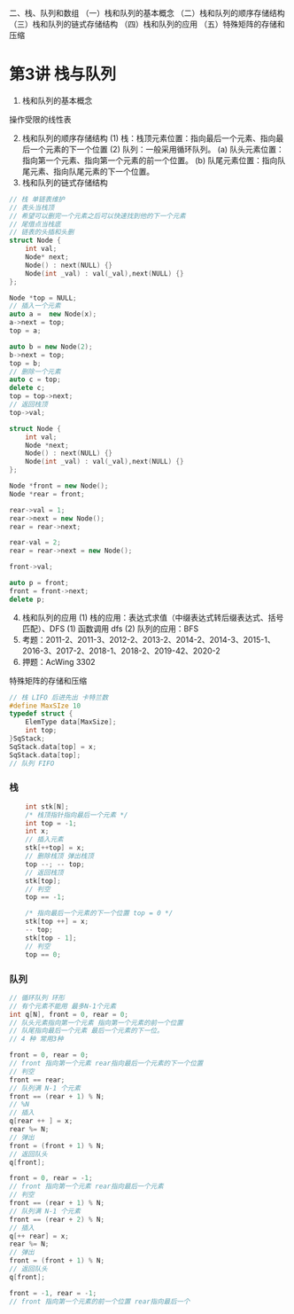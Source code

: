
二、栈、队列和数组
	（一）栈和队列的基本概念
	（二）栈和队列的顺序存储结构
	（三）栈和队列的链式存储结构
	（四）栈和队列的应用
	（五）特殊矩阵的存储和压缩

# 第3讲 栈与队列
1. 栈和队列的基本概念

操作受限的线性表

2. 栈和队列的顺序存储结构
	(1) 栈：栈顶元素位置：指向最后一个元素、指向最后一个元素的下一个位置
	(2) 队列：一般采用循环队列。
		(a) 队头元素位置：指向第一个元素、指向第一个元素的前一个位置。
		(b) 队尾元素位置：指向队尾元素、指向队尾元素的下一个位置。
3. 栈和队列的链式存储结构
  
```C++
// 栈 单链表维护
// 表头当栈顶
// 希望可以删完一个元素之后可以快速找到他的下一个元素
// 尾借点当栈底
// 链表的头插和头删
struct Node {
    int val;
    Node* next;
    Node() : next(NULL) {}
    Node(int _val) : val(_val),next(NULL) {}
};

Node *top = NULL;
// 插入一个元素
auto a =  new Node(x);
a->next = top;
top = a;

auto b = new Node(2);
b->next = top;
top = b;
// 删除一个元素
auto c = top;
delete c;
top = top->next;
// 返回栈顶
top->val;
```

```C++
struct Node {
    int val;
    Node *next;
    Node() : next(NULL) {}
    Node(int _val) : val(_val),next(NULL) {}
};

Node *front = new Node();
Node *rear = front;

rear->val = 1;
rear->next = new Node();
rear = rear->next;

rear-val = 2;
rear = rear->next = new Node();

front->val;

auto p = front;
front = front->next;
delete p;

```

4. 栈和队列的应用
	(1) 栈的应用：表达式求值（中缀表达式转后缀表达式、括号匹配）、DFS
(1) 函数调用 dfs
	(2) 队列的应用：BFS 
5. 考题：2011-2、2011-3、2012-2、2013-2、2014-2、2014-3、2015-1、2016-3、2017-2、2018-1、2018-2、2019-42、2020-2
6. 押题：AcWing 3302

特殊矩阵的存储和压缩

```C++
// 栈 LIFO 后进先出 卡特兰数
#define MaxSIze 10
typedef struct {
    ElemType data[MaxSize];
    int top;
}SqStack;
SqStack.data[top] = x;
SqStack.data[top];
// 队列 FIFO

```

### 栈

```C++
    int stk[N];
    /* 栈顶指针指向最后一个元素 */
    int top = -1;
    int x;
    // 插入元素
    stk[++top] = x;
    // 删除栈顶 弹出栈顶
    top --; -- top;
    // 返回栈顶
    stk[top];
    // 判空
    top == -1;

    /* 指向最后一个元素的下一个位置 top = 0 */
    stk[top ++] = x;
    -- top;
    stk[top - 1];
    // 判空
    top == 0;
```

### 队列
```C++
// 循环队列 环形
// 有个元素不能用 最多N-1个元素
int q[N], front = 0, rear = 0;
// 队头元素指向第一个元素 指向第一个元素的前一个位置
// 队尾指向最后一个元素 最后一个元素的下一位。
// 4 种 常用3种

front = 0, rear = 0;
// front 指向第一个元素 rear指向最后一个元素的下一个位置
// 判空
front == rear;
// 队列满 N-1 个元素
front == (rear + 1) % N;
// %N
// 插入
q[rear ++ ] = x;
rear %= N;
// 弹出
front = (front + 1) % N;
// 返回队头
q[front];

front = 0, rear = -1;
// front 指向第一个元素 rear指向最后一个元素
// 判空
front == (rear + 1) % N;
// 队列满 N-1 个元素
front == (rear + 2) % N;
// 插入
q[++ rear] = x;
rear %= N;
// 弹出
front = (front + 1) % N;
// 返回队头
q[front];

front = -1, rear = -1;
// front 指向第一个元素的前一个位置 rear指向最后一个
```